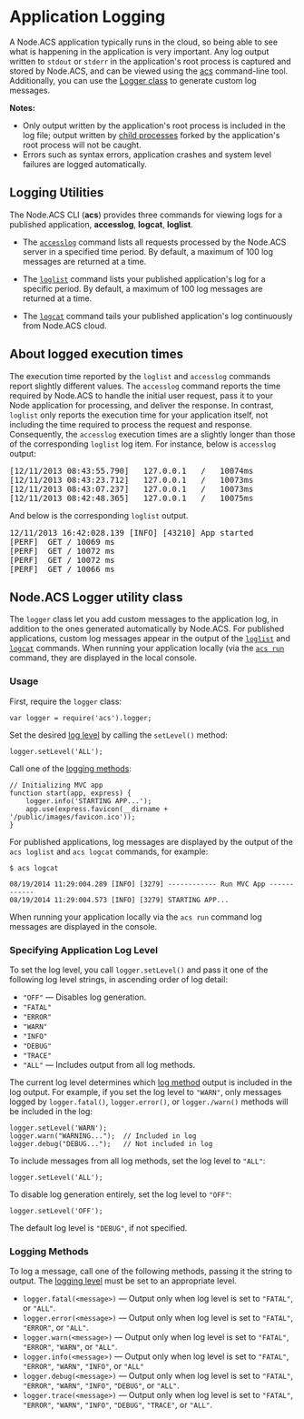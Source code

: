
# Application Logging

A Node.ACS application typically runs in the cloud, so being able to see what is happening in the
application is very important. Any log output written to `stdout` or `stderr` in the application's
root process is captured and stored by Node.ACS, and can be viewed using the
[acs](#!/guide/node_cli) command-line tool. Additionally, you can use the [Logger class](#!/guide/node_logging-section-node-acs-logger-utility-class) to generate custom log messages.

**Notes:** 

* Only output written by the application's root process is included in the log file; output written by
[child processes](#!/guide/node_clustering) forked by the application's root process will not be caught.
* Errors such as syntax errors, application crashes and system level failures are logged
automatically. 

## Logging Utilities  

The Node.ACS CLI (**acs**) provides three commands for viewing logs for a
published application, **accesslog**, **logcat**, **loglist**.

* The [`accesslog`](#!/guide/node_cli_accesslog) command lists all requests processed by the
  Node.ACS server in a specified time period. By default, a maximum of 100 log messages are returned
  at a time.

* The [`loglist`](#!/guide/node_cli_loglist) command lists your published application's log for a specific
period. By default, a maximum of 100 log messages are returned at a time.

* The [`logcat`](#!/guide/node_cli_logcat) command tails your published application's log continuously
from Node.ACS cloud.

## About logged execution times ##

The execution time reported by the `loglist` and `accesslog` commands report slightly different
values. The `accesslog` command reports the time required by Node.ACS to handle the initial user
request, pass it to your Node application for processing, and deliver the response. In contrast,
`loglist` only reports the execution time for your application itself, not including the time
required to process the request and response. Consequently, the `accesslog` execution times are a
slightly longer than those of the corresponding `loglist` log item. For instance, below is `accesslog`
output:

<pre>
[12/11/2013 08:43:55.790]   127.0.0.1   /   10074ms
[12/11/2013 08:43:23.712]   127.0.0.1   /   10073ms
[12/11/2013 08:43:07.237]   127.0.0.1   /   10073ms
[12/11/2013 08:42:48.365]   127.0.0.1   /   10075ms
</pre>

And below is the corresponding `loglist` output.

<pre>
12/11/2013 16:42:028.139 [INFO] [43210] App started
[PERF]  GET / 10069 ms
[PERF]  GET / 10072 ms
[PERF]  GET / 10072 ms
[PERF]  GET / 10066 ms
</pre>

## Node.ACS Logger utility class 
The `logger` class let you add custom messages to the application log, in addition to the ones generated automatically by Node.ACS. For published applications, custom log
messages appear in the output of the [`loglist`](#!/guide/node_cli_loglist) and
[`logcat`](#!/guide/node_cli_logcat) commands. When running your application locally (via the [`acs
run`](#!/guide/node_cli_run) command, they are displayed in the local console.

### Usage
First, require the `logger` class:

	var logger = require('acs').logger;

Set the desired [log level](#!/guide/node_logging-section-specifying-application-log-level) by calling the `setLevel()` method:

	logger.setLevel('ALL');

Call one of the [logging methods](#!/guide/node_logging-section-logging-methods):

	// Initializing MVC app
	function start(app, express) {
		logger.info('STARTING APP...');
	    app.use(express.favicon(__dirname + '/public/images/favicon.ico'));
	}

For published applications, log messages are displayed by the output of the `acs loglist` and
`acs logcat` commands, for example:

	$ acs logcat

	08/19/2014 11:29:004.289 [INFO] [3279] ------------ Run MVC App ------------
	08/19/2014 11:29:004.573 [INFO] [3279] STARTING APP...

When running your application locally via the `acs run` command log messages are displayed in the console.

### Specifying Application Log Level

To set the log level, you call `logger.setLevel()` and pass it one of the following log level
strings, in ascending order of log detail:

* `"OFF"` &mdash; Disables log generation.
* `"FATAL"`
* `"ERROR"`
* `"WARN"`
* `"INFO"`
* `"DEBUG"`
* `"TRACE"`
* `"ALL"` &mdash; Includes output from all log methods.

The current log level determines which [log method](#!/guide/node_logging-section-logging-methods) output is included in the log output. 
For example, if you set the log level to `"WARN"`, only messages logged by
`logger.fatal()`, `logger.error()`, or `logger./warn()` methods will be included in the log:

	logger.setLevel('WARN');
	logger.warn("WARNING..."); 	// Included in log
	logger.debug("DEBUG...");	// Not included in log


To include messages from all log methods, set the log level to `"ALL"`:

	logger.setLevel('ALL');

To disable log generation entirely, set the log level to `"OFF"`:

	logger.setLevel('OFF');

The default log level is `"DEBUG"`, if not specified.

### Logging Methods

To log a message, call one of the following methods, passing it the string to output. The [logging level](#!/guide/node_logging-section-specifying-application-log-level) must be set to an appropriate level.

* `logger.fatal(<message>)` &mdash; Output only when log level is set to `"FATAL"`, or `"ALL"`.
* `logger.error(<message>)` &mdash; Output only when log level is set to `"FATAL"`, `"ERROR"`, or `"ALL"`.
* `logger.warn(<message>)` &mdash; Output only when log level is set to `"FATAL"`, `"ERROR"`, `"WARN"`, or `"ALL"`. 
* `logger.info(<message>)` &mdash; Output only when log level is set to `"FATAL"`, `"ERROR"`, `"WARN"`, `"INFO"`, or `"ALL"` 
* `logger.debug(<message>)` &mdash; Output only when log level is set to `"FATAL"`, `"ERROR"`, `"WARN"`, `"INFO"`, `"DEBUG"`, or `"ALL"`. 
* `logger.trace(<message>)` &mdash; Output only when log level is set to `"FATAL"`, `"ERROR"`, `"WARN"`, `"INFO"`, `"DEBUG"`, `"TRACE"`, or `"ALL"`.
